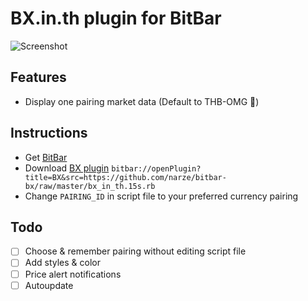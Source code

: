 # BX.in.th plugin for BitBar

![Screenshot](https://i.imgur.com/k7j1Fqv.png)

## Features
- Display one pairing market data (Default to THB-OMG 🚀)

## Instructions
- Get [BitBar](https://getbitbar.com)
- Download <a href="bitbar://openPlugin?title=BX&src=https://github.com/narze/bitbar-bx/raw/master/bx_in_th.15s.rb">BX plugin</a> `bitbar://openPlugin?title=BX&src=https://github.com/narze/bitbar-bx/raw/master/bx_in_th.15s.rb`
- Change `PAIRING_ID` in script file to your preferred currency pairing

## Todo
- [ ] Choose & remember pairing without editing script file
- [ ] Add styles & color
- [ ] Price alert notifications
- [ ] Autoupdate
